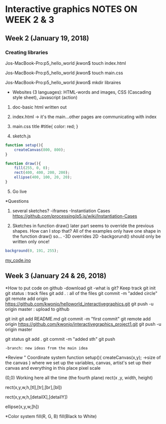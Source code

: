 # Interactive graphics NOTES ON WEEK 2 & 3

## Week 2 (January 19, 2018)

### Creating libraries 
Jos-MacBook-Pro:p5_hello_world jkwon$ touch index.html

Jos-MacBook-Pro:p5_hello_world jkwon$ touch main.css

Jos-MacBook-Pro:p5_hello_world jkwon$ mkdir libraires

*	Websites (3 languages): 
HTML-words and images, CSS (Cascading style sheet), Javascript (action)

1.	doc-basic html written out
2.	index.html -> it's the main…other pages are communicating with index

3.	main.css title
#title{
    color: red;
}

4.	sketch.js
```javascript
function setup(){
    createCanvas(800, 800);
}

function draw(){
    fill(255, 0, 0);
    rect(400, 400, 200, 200);
    ellipse(400, 100, 20, 20);
}
```
5.	Go live

*Questions
1.	several sketches?
-iframes
-Instantiation Cases https://github.com/processing/p5.js/wiki/Instantiation-Cases

2.	Sketches in function draw() later part seems to override the previous shapes. How can I stop that? All of the examples only have one shape in the function draw() so…
-3D overrides 2D
	-backgorund() should only be written only once!
```javascript
background(0, 191, 255);
```

[my_code.ino](code/my_code.ino)

## Week 3 (January 24 & 26, 2018)
*How to put code on github
-download git
-what is git? Keep track
git init
git status : track files
git add . : all of the files
git commit -m "added circle"
git remote add origin https://github.com/kwonjo/helloworld_interactivegraphics.git
git push -u origin master : upload to github

git init
git add README.md
git commit -m "first commit"
git remote add origin https://github.com/kwonjo/interactivegraphics_project1.git
git push -u origin master


git status
git add .
git commit -m "added sth"
git push

	-branch: new ideas from the main idea
	
	
*Review
"	Coordinate system
function setup(){
createCanvas(x,y); ->size of the canvas
} 
where we set up the variables, canvas, artist's set up their canvas and everything in this place
pixel scale
	


(0,0)
	Working here all the time (the fourth plane)
	rect(x ,y, width, height)

rect(x,y,w,h,[tl],[tr],[br],[bl])

rect(x,y,w,h,[detailX],[detailY])

ellipse(x,y,w,[h])

*Color system
fill(R, G, B)
fill(Black to White)
